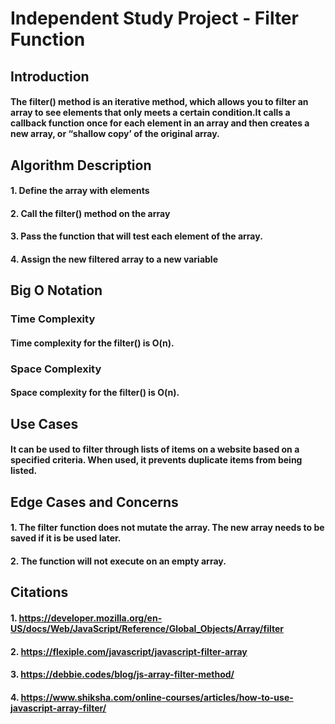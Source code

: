 # Independent Study Project - Filter Function

## Introduction
#### The filter() method is an iterative method, which allows you to filter an array to see elements that only meets a certain condition.It calls a callback function once for each element in an array and then creates a new array, or “shallow copy’ of the original array.

## Algorithm Description

#### 1. Define the array with elements
#### 2. Call the filter() method on the array
#### 3.  Pass the function that will test each element  of the array.
#### 4. Assign the new filtered array to a new variable

## Big O Notation
### Time Complexity
#### Time complexity for the filter() is O(n).

### Space Complexity
#### Space complexity for the filter() is O(n).

## Use Cases
#### It can be used to filter through lists of items on a website based on a specified criteria. When used, it prevents duplicate items from being listed.

## Edge Cases and Concerns
#### 1. The filter function does not mutate the array.  The new array needs to be saved if it is be used later.
#### 2. The function will not execute on an empty array.


## Citations
#### 1. https://developer.mozilla.org/en-US/docs/Web/JavaScript/Reference/Global_Objects/Array/filter
#### 2. https://flexiple.com/javascript/javascript-filter-array
#### 3. https://debbie.codes/blog/js-array-filter-method/
#### 4. https://www.shiksha.com/online-courses/articles/how-to-use-javascript-array-filter/
